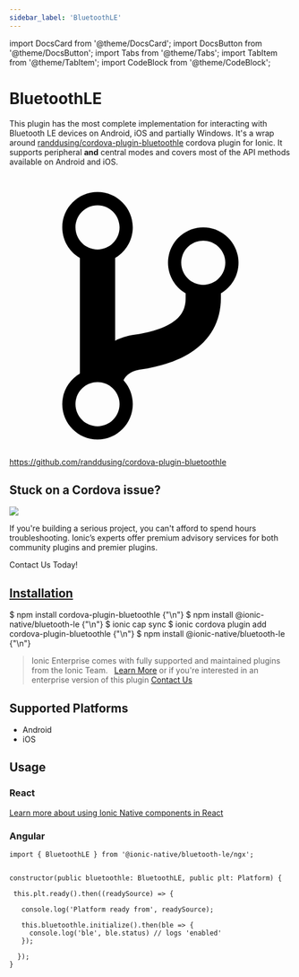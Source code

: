 ```yaml
---
sidebar_label: 'BluetoothLE'
---
```


import DocsCard from '@theme/DocsCard';
import DocsButton from '@theme/DocsButton';
import Tabs from '@theme/Tabs';
import TabItem from '@theme/TabItem';
import CodeBlock from '@theme/CodeBlock';

# BluetoothLE

This plugin has the most complete implementation for interacting with Bluetooth LE devices on Android, iOS and partially Windows.
It's a wrap around [randdusing/cordova-plugin-bluetoothle](https://github.com/randdusing/cordova-plugin-bluetoothle/blob/master/readme.md) cordova plugin for Ionic.
It supports peripheral **and** central modes and covers most of the API methods available on Android and iOS.

<p><a href="https://github.com/randdusing/cordova-plugin-bluetoothle" target="_blank" rel="noopener" className="git-link">
  <svg viewBox="0 0 512 512"><path d="M416 160c0-35.3-28.7-64-64-64s-64 28.7-64 64c0 23.7 12.9 44.3 32 55.4v8.6c0 19.9-7.8 33.7-25.3 44.9-15.4 9.8-38.1 17.1-67.5 21.5-14 2.1-25.7 6-35.2 10.7V151.4c19.1-11.1 32-31.7 32-55.4 0-35.3-28.7-64-64-64S96 60.7 96 96c0 23.7 12.9 44.3 32 55.4v209.2c-19.1 11.1-32 31.7-32 55.4 0 35.3 28.7 64 64 64s64-28.7 64-64c0-16.6-6.3-31.7-16.7-43.1 1.9-4.9 9.7-16.3 29.4-19.3 38.8-5.8 68.9-15.9 92.3-30.8 36-22.8 55-57 55-98.8v-8.6c19.1-11.1 32-31.7 32-55.4zM160 56c22.1 0 40 17.9 40 40s-17.9 40-40 40-40-17.9-40-40 17.9-40 40-40zm0 400c-22.1 0-40-17.9-40-40s17.9-40 40-40 40 17.9 40 40-17.9 40-40 40zm192-256c-22.1 0-40-17.9-40-40s17.9-40 40-40 40 17.9 40 40-17.9 40-40 40z"></path></svg> https://github.com/randdusing/cordova-plugin-bluetoothle
</a></p>

<h2>Stuck on a Cordova issue?</h2>
<DocsCard className="cordova-ee-card" header="Don't waste precious time on plugin issues." href="https://ionicframework.com/sales?product_of_interest=Ionic%20Native">
  <div>
    <img src={require('./_assets/img/native-cordova-bot.png').default} class="cordova-ee-img" />
    <p>If you're building a serious project, you can't afford to spend hours troubleshooting. Ionic’s experts offer premium advisory services for both community plugins and premier plugins.</p>
    <DocsButton className="native-ee-detail">Contact Us Today!</DocsButton>
  </div>
</DocsCard>

<h2 id="installation">
  <a href="#installation">Installation</a>
</h2>
<Tabs defaultValue="Capacitor" values={[
  {value: 'Capacitor', label: 'Capacitor'},
  {value: 'Cordova', label: 'Cordova'},
  {value: 'Enterprise', label: 'Enterprise'},
]}>
  <TabItem value="Capacitor">
    <CodeBlock className="language-shell">
      $ npm install cordova-plugin-bluetoothle {"\n"}
      $ npm install @ionic-native/bluetooth-le {"\n"}
      $ ionic cap sync
    </CodeBlock>
  </TabItem>
  <TabItem value="Cordova">
    <CodeBlock className="language-shell">
      $ ionic cordova plugin add cordova-plugin-bluetoothle {"\n"}
      $ npm install @ionic-native/bluetooth-le {"\n"}
    </CodeBlock>
  </TabItem>
  <TabItem value="Enterprise">
    <blockquote>Ionic Enterprise comes with fully supported and maintained plugins from the Ionic Team. &nbsp;
      <a class="btn" href="https://ionic.io/docs/premier-plugins">Learn More</a> or if you're interested in an enterprise version of this plugin <a class="btn" href="https://ionicframework.com/sales?product_of_interest=Ionic%20Enterprise%20Engine">Contact Us</a></blockquote>
  </TabItem>
</Tabs>

## Supported Platforms

- Android
- iOS

## Usage

### React

[Learn more about using Ionic Native components in React](../native-community.md#react)

### Angular

```tsx
import { BluetoothLE } from '@ionic-native/bluetooth-le/ngx';


constructor(public bluetoothle: BluetoothLE, public plt: Platform) {

 this.plt.ready().then((readySource) => {

   console.log('Platform ready from', readySource);

   this.bluetoothle.initialize().then(ble => {
     console.log('ble', ble.status) // logs 'enabled'
   });

  });
}

```
